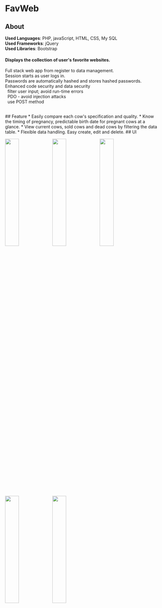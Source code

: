 # FavWeb

## About
**Used Languages**: PHP, javaScript, HTML, CSS, My SQL </br>
**Used Frameworks**: jQuery </br>
**Used Libraries**: Bootstrap </br>

#### Displays the collection of user's favorite websites. </br>
Full stack web app from register to data management.</br>
Session starts as user logs in. </br>
Passwords are automatically hashed and stores hashed passwords.</br>
Enhanced code security and data security </br>
 &nbsp; filter user input; avoid run-time errors </br>
 &nbsp; PDO - avoid injection attacks</br>
 &nbsp; use POST method

</br>
## Feature
* Easily compare each cow's specification and quality.
* Know the timing of pregnancy, predictable birth date for pregnant cows at a glance.
* View current cows, sold cows and dead cows by filtering the data table.
* Flexible data handling. Easy create, edit and delete.
## UI
<p style="float-left">
<img src="https://user-images.githubusercontent.com/89232984/147863359-13ee01fd-7216-4c77-b5f1-e51c16a61b0e.png" width="30%" height="30%" />
<img src="https://user-images.githubusercontent.com/89232984/147863394-4eb6a9ae-f68e-4bcf-ba19-c1e122efd73a.png" width="30%" height="30%" />      
 <img src="https://user-images.githubusercontent.com/89232984/147863399-39d1a603-297c-412f-9adc-0b23bb5dcf18.png" width="30%" height="30%" />    
 <img src="https://user-images.githubusercontent.com/89232984/147863402-6cb7cfd5-b724-4e9f-a35c-b1589601bc8e.png" width="30%" height="30%" />
 <img src="https://user-images.githubusercontent.com/89232984/147863446-f4943b9d-46e7-4037-bc0d-62266f189ce2.png" width="30%" height="30%" />
 </p>




